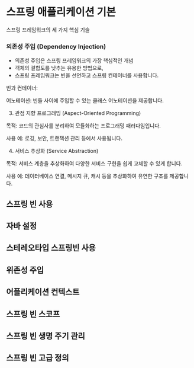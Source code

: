 # 스프링 애플리케이션 기본
스프링 프레임워크의 세 가지 핵심 기술
### 의존성 주입 (Dependency Injection)
- 의존성 주입은 스프링 프레임워크의 가장 핵심적인 개념
- 객체의 결합도를 낮추는 유용한 방법으로,
- 스프링 프레임워크는 빈을 선언하고 스프링 컨테이너를 사용합니다.

빈과 컨테이너: 

어노테이션: 빈들 사이에 주입할 수 있는 클래스 어노테이션을 제공합니다.

3. 관점 지향 프로그래밍 (Aspect-Oriented Programming)

목적: 코드의 관심사를 분리하여 모듈화하는 프로그래밍 패러다임입니다.

사용 예: 로깅, 보안, 트랜잭션 관리 등에서 사용됩니다.

4. 서비스 추상화 (Service Abstraction)

목적: 서비스 계층을 추상화하여 다양한 서비스 구현을 쉽게 교체할 수 있게 합니다.

사용 예: 데이터베이스 연결, 메시지 큐, 캐시 등을 추상화하여 유연한 구조를 제공합니다.

## 스프링 빈 사용

## 자바 설정
## 스테레오타입 스프링빈 사용
## 위존성 주입
## 어플리케이션 컨텍스트
## 스프링 빈 스코프
## 스프링 빈 생명 주기 관리
## 스프링 빈 고급 정의

